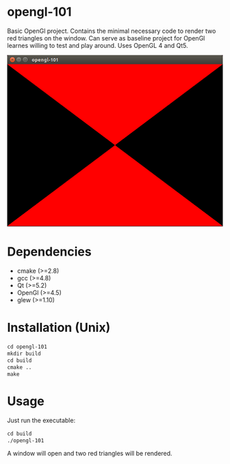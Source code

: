 # opengl-101

Basic OpenGl project. Contains the minimal necessary code to render two red triangles on the window.
Can serve as baseline project for OpenGl learnes willing to test and play around.
Uses OpenGL 4 and Qt5. 

![program output](screenshot.png?raw=true)

# Dependencies

* cmake (>=2.8)
* gcc (>=4.8)
* Qt (>=5.2)
* OpenGl (>=4.5)
* glew (>=1.10)

# Installation (Unix)

```
cd opengl-101
mkdir build
cd build
cmake ..
make
```

# Usage 

Just run the executable:

```
cd build
./opengl-101
```

A window will open and two red triangles will be rendered.
